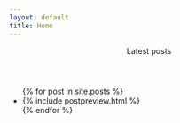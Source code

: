 ```yaml
---
layout: default
title: Home
---
```

<section>
	<header>Latest posts</header>
	<ul>
		{% for post in site.posts %}
			<li>
				{% include postpreview.html %}
			</li>
		{% endfor %}
	</ul>
</section>